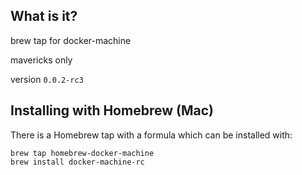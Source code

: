 ## What is it?

brew tap for docker-machine

mavericks only

version ```0.0.2-rc3```

## Installing with Homebrew (Mac)

There is a Homebrew tap with a formula which can be installed with:

    brew tap homebrew-docker-machine
    brew install docker-machine-rc